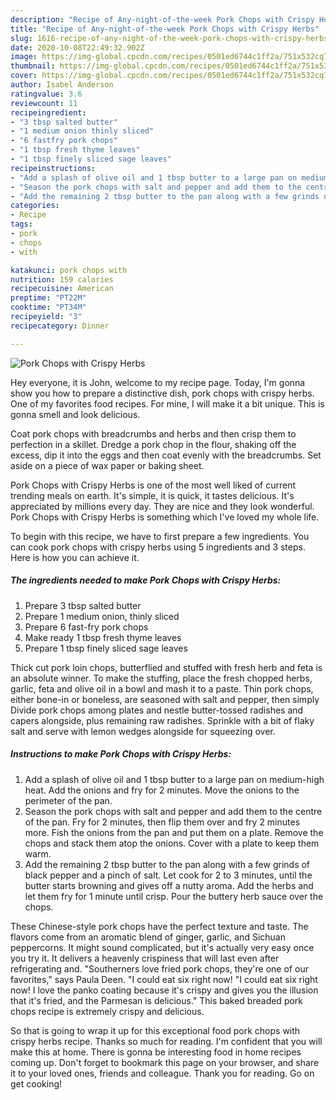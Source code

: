 ```yaml
---
description: "Recipe of Any-night-of-the-week Pork Chops with Crispy Herbs"
title: "Recipe of Any-night-of-the-week Pork Chops with Crispy Herbs"
slug: 1616-recipe-of-any-night-of-the-week-pork-chops-with-crispy-herbs
date: 2020-10-08T22:49:32.902Z
image: https://img-global.cpcdn.com/recipes/0501ed6744c1ff2a/751x532cq70/pork-chops-with-crispy-herbs-recipe-main-photo.jpg
thumbnail: https://img-global.cpcdn.com/recipes/0501ed6744c1ff2a/751x532cq70/pork-chops-with-crispy-herbs-recipe-main-photo.jpg
cover: https://img-global.cpcdn.com/recipes/0501ed6744c1ff2a/751x532cq70/pork-chops-with-crispy-herbs-recipe-main-photo.jpg
author: Isabel Anderson
ratingvalue: 3.6
reviewcount: 11
recipeingredient:
- "3 tbsp salted butter"
- "1 medium onion thinly sliced"
- "6 fastfry pork chops"
- "1 tbsp fresh thyme leaves"
- "1 tbsp finely sliced sage leaves"
recipeinstructions:
- "Add a splash of olive oil and 1 tbsp butter to a large pan on medium-high heat. Add the onions and fry for 2 minutes. Move the onions to the perimeter of the pan."
- "Season the pork chops with salt and pepper and add them to the centre of the pan. Fry for 2 minutes, then flip them over and fry 2 minutes more. Fish the onions from the pan and put them on a plate. Remove the chops and stack them atop the onions. Cover with a plate to keep them warm."
- "Add the remaining 2 tbsp butter to the pan along with a few grinds of black pepper and a pinch of salt. Let cook for 2 to 3 minutes, until the butter starts browning and gives off a nutty aroma. Add the herbs and let them fry for 1 minute until crisp. Pour the buttery herb sauce over the chops."
categories:
- Recipe
tags:
- pork
- chops
- with

katakunci: pork chops with 
nutrition: 159 calories
recipecuisine: American
preptime: "PT22M"
cooktime: "PT34M"
recipeyield: "3"
recipecategory: Dinner

---
```



![Pork Chops with Crispy Herbs](https://img-global.cpcdn.com/recipes/0501ed6744c1ff2a/751x532cq70/pork-chops-with-crispy-herbs-recipe-main-photo.jpg)

Hey everyone, it is John, welcome to my recipe page. Today, I'm gonna show you how to prepare a distinctive dish, pork chops with crispy herbs. One of my favorites food recipes. For mine, I will make it a bit unique. This is gonna smell and look delicious.

Coat pork chops with breadcrumbs and herbs and then crisp them to perfection in a skillet. Dredge a pork chop in the flour, shaking off the excess, dip it into the eggs and then coat evenly with the breadcrumbs. Set aside on a piece of wax paper or baking sheet.

Pork Chops with Crispy Herbs is one of the most well liked of current trending meals on earth. It's simple, it is quick, it tastes delicious. It's appreciated by millions every day. They are nice and they look wonderful. Pork Chops with Crispy Herbs is something which I've loved my whole life.


To begin with this recipe, we have to first prepare a few ingredients. You can cook pork chops with crispy herbs using 5 ingredients and 3 steps. Here is how you can achieve it.

<!--inarticleads1-->

##### The ingredients needed to make Pork Chops with Crispy Herbs:

1. Prepare 3 tbsp salted butter
1. Prepare 1 medium onion, thinly sliced
1. Prepare 6 fast-fry pork chops
1. Make ready 1 tbsp fresh thyme leaves
1. Prepare 1 tbsp finely sliced sage leaves


Thick cut pork loin chops, butterflied and stuffed with fresh herb and feta is an absolute winner. To make the stuffing, place the fresh chopped herbs, garlic, feta and olive oil in a bowl and mash it to a paste. Thin pork chops, either bone-in or boneless, are seasoned with salt and pepper, then simply Divide pork chops among plates and nestle butter-tossed radishes and capers alongside, plus remaining raw radishes. Sprinkle with a bit of flaky salt and serve with lemon wedges alongside for squeezing over. 

<!--inarticleads2-->

##### Instructions to make Pork Chops with Crispy Herbs:

1. Add a splash of olive oil and 1 tbsp butter to a large pan on medium-high heat. Add the onions and fry for 2 minutes. Move the onions to the perimeter of the pan.
1. Season the pork chops with salt and pepper and add them to the centre of the pan. Fry for 2 minutes, then flip them over and fry 2 minutes more. Fish the onions from the pan and put them on a plate. Remove the chops and stack them atop the onions. Cover with a plate to keep them warm.
1. Add the remaining 2 tbsp butter to the pan along with a few grinds of black pepper and a pinch of salt. Let cook for 2 to 3 minutes, until the butter starts browning and gives off a nutty aroma. Add the herbs and let them fry for 1 minute until crisp. Pour the buttery herb sauce over the chops.


These Chinese-style pork chops have the perfect texture and taste. The flavors come from an aromatic blend of ginger, garlic, and Sichuan peppercorns. It might sound complicated, but it&#39;s actually very easy once you try it. It delivers a heavenly crispiness that will last even after refrigerating and. &#34;Southerners love fried pork chops, they&#39;re one of our favorites,&#34; says Paula Deen. &#34;I could eat six right now! &#34;I could eat six right now! I love the panko coating because it&#39;s crispy and gives you the illusion that it&#39;s fried, and the Parmesan is delicious.&#34; This baked breaded pork chops recipe is extremely crispy and delicious. 

So that is going to wrap it up for this exceptional food pork chops with crispy herbs recipe. Thanks so much for reading. I'm confident that you will make this at home. There is gonna be interesting food in home recipes coming up. Don't forget to bookmark this page on your browser, and share it to your loved ones, friends and colleague. Thank you for reading. Go on get cooking!
